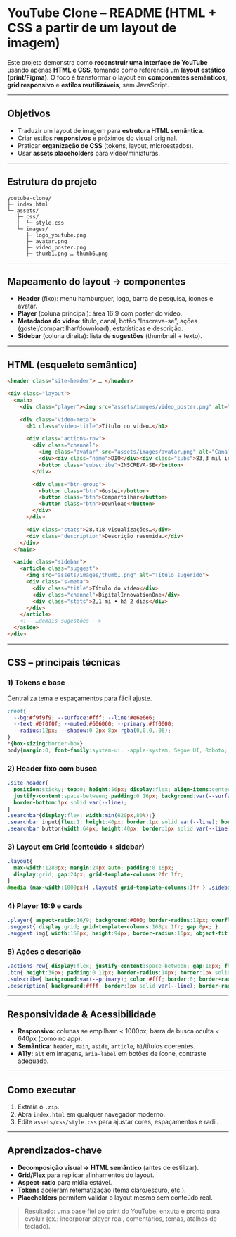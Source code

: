 # YouTube Clone – README (HTML + CSS a partir de um layout de imagem)

Este projeto demonstra como **reconstruir uma interface do YouTube** usando apenas **HTML e CSS**, tomando como referência um **layout estático (print/Figma)**. O foco é transformar o layout em **componentes semânticos**, **grid responsivo** e **estilos reutilizáveis**, sem JavaScript.

---

## Objetivos

* Traduzir um layout de imagem para **estrutura HTML semântica**.
* Criar estilos **responsivos** e próximos do visual original.
* Praticar **organização de CSS** (tokens, layout, microestados).
* Usar **assets placeholders** para vídeo/miniaturas.

---

## Estrutura do projeto

```
youtube-clone/
├─ index.html
└─ assets/
   ├─ css/
   │  └─ style.css
   └─ images/
      ├─ logo_youtube.png
      ├─ avatar.png
      ├─ video_poster.png
      ├─ thumb1.png … thumb6.png
```

---

## Mapeamento do layout → componentes

* **Header** (fixo): menu hamburguer, logo, barra de pesquisa, ícones e avatar.
* **Player** (coluna principal): área 16:9 com poster do vídeo.
* **Metadados do vídeo**: título, canal, botão “Inscreva-se”, ações (gostei/compartilhar/download), estatísticas e descrição.
* **Sidebar** (coluna direita): lista de **sugestões** (thumbnail + texto).

---

## HTML (esqueleto semântico)

```html
<header class="site-header"> … </header>

<div class="layout">
  <main>
    <div class="player"><img src="assets/images/video_poster.png" alt="Vídeo"></div>

    <div class="video-meta">
      <h1 class="video-title">Título do vídeo…</h1>

      <div class="actions-row">
        <div class="channel">
          <img class="avatar" src="assets/images/avatar.png" alt="Canal">
          <div><div class="name">DIO</div><div class="subs">83,3 mil inscritos</div></div>
          <button class="subscribe">INSCREVA-SE</button>
        </div>

        <div class="btn-group">
          <button class="btn">Gostei</button>
          <button class="btn">Compartilhar</button>
          <button class="btn">Download</button>
        </div>
      </div>

      <div class="stats">28.418 visualizações…</div>
      <div class="description">Descrição resumida…</div>
    </div>
  </main>

  <aside class="sidebar">
    <article class="suggest">
      <img src="assets/images/thumb1.png" alt="Título sugerido">
      <div class="s-meta">
        <div class="title">Título do vídeo</div>
        <div class="channel">DigitalInnovationOne</div>
        <div class="stats">2,1 mi • há 2 dias</div>
      </div>
    </article>
    <!-- …demais sugestões -->
  </aside>
</div>
```

---

## CSS – principais técnicas

### 1) Tokens e base

Centraliza tema e espaçamentos para fácil ajuste.

```css
:root{
  --bg:#f9f9f9; --surface:#fff; --line:#e6e6e6;
  --text:#0f0f0f; --muted:#606060; --primary:#ff0000;
  --radius:12px; --shadow:0 2px 8px rgba(0,0,0,.06);
}
*{box-sizing:border-box}
body{margin:0; font-family:system-ui, -apple-system, Segoe UI, Roboto; background:var(--bg); color:var(--text);}
```

### 2) Header fixo com busca

```css
.site-header{
  position:sticky; top:0; height:56px; display:flex; align-items:center;
  justify-content:space-between; padding:0 16px; background:var(--surface);
  border-bottom:1px solid var(--line);
}
.searchbar{display:flex; width:min(620px,80%);}
.searchbar input{flex:1; height:40px; border:1px solid var(--line); border-right:0; padding:0 12px;}
.searchbar button{width:64px; height:40px; border:1px solid var(--line); background:#f8f8f8;}
```

### 3) Layout em Grid (conteúdo + sidebar)

```css
.layout{
  max-width:1280px; margin:24px auto; padding:0 16px;
  display:grid; gap:24px; grid-template-columns:2fr 1fr;
}
@media (max-width:1000px){ .layout{ grid-template-columns:1fr } .sidebar{ order:3 } }
```

### 4) Player 16:9 e cards

```css
.player{ aspect-ratio:16/9; background:#000; border-radius:12px; overflow:hidden; box-shadow:var(--shadow); }
.suggest{ display:grid; grid-template-columns:168px 1fr; gap:8px; }
.suggest img{ width:168px; height:94px; border-radius:10px; object-fit:cover; }
```

### 5) Ações e descrição

```css
.actions-row{ display:flex; justify-content:space-between; gap:16px; flex-wrap:wrap; padding:8px 0; border-bottom:1px solid var(--line); }
.btn{ height:36px; padding:0 12px; border-radius:18px; border:1px solid var(--line); background:#f2f2f2; }
.subscribe{ background:var(--primary); color:#fff; border:0; border-radius:18px; height:36px; padding:0 14px; font-weight:600; }
.description{ background:#fff; border:1px solid var(--line); border-radius:12px; padding:12px; box-shadow:var(--shadow); }
```

---

## Responsividade & Acessibilidade

* **Responsivo:** colunas se empilham < 1000px; barra de busca oculta < 640px (como no app).
* **Semântica:** `header`, `main`, `aside`, `article`, `h1`/títulos coerentes.
* **A11y:** `alt` em imagens, `aria-label` em botões de ícone, contraste adequado.

---

## Como executar

1. Extraia o `.zip`.
2. Abra `index.html` em qualquer navegador moderno.
3. Edite `assets/css/style.css` para ajustar cores, espaçamentos e radii.

---

## Aprendizados-chave

* **Decomposição visual → HTML semântico** (antes de estilizar).
* **Grid/Flex** para replicar alinhamentos do layout.
* **Aspect-ratio** para mídia estável.
* **Tokens** aceleram retematização (tema claro/escuro, etc.).
* **Placeholders** permitem validar o layout mesmo sem conteúdo real.

> Resultado: uma base fiel ao print do YouTube, enxuta e pronta para evoluir (ex.: incorporar player real, comentários, temas, atalhos de teclado).
